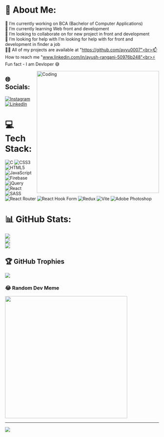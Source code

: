 # 💫 About Me:
🔭 I’m currently working on BCA (Bachelor of Computer Applications)<br>🌱 I’m currently learning Web front and development<br>👯 I’m looking to collaborate on for new project in front and development<br>🤝 I’m looking for help with I’m looking for help with for front and development in finder a job<br>👨‍💻 All of my projects are available at "https://github.com/ayyu0007"<br>📫 How to reach me "www.linkedin.com/in/ayush-rangani-50976b248"<br>⚡ Fun fact - I am Devloper 😅

<img align="right" alt="Coding" width="400" src="https://media.tenor.com/rePDfDWO3XoAAAAd/hacking.gif">


## 🌐 Socials:
[![Instagram](https://img.shields.io/badge/Instagram-%23E4405F.svg?logo=Instagram&logoColor=white)](https://instagram.com/ayyu_rangani_0007_) [![LinkedIn](https://img.shields.io/badge/LinkedIn-%230077B5.svg?logo=linkedin&logoColor=white)](https://linkedin.com/in/ayush_rangani) 

# 💻 Tech Stack:
![C](https://img.shields.io/badge/c-%2300599C.svg?style=plastic&logo=c&logoColor=white) ![CSS3](https://img.shields.io/badge/css3-%231572B6.svg?style=plastic&logo=css3&logoColor=white) ![HTML5](https://img.shields.io/badge/html5-%23E34F26.svg?style=plastic&logo=html5&logoColor=white) ![JavaScript](https://img.shields.io/badge/javascript-%23323330.svg?style=plastic&logo=javascript&logoColor=%23F7DF1E) ![Firebase](https://img.shields.io/badge/firebase-%23039BE5.svg?style=plastic&logo=firebase) ![jQuery](https://img.shields.io/badge/jquery-%230769AD.svg?style=plastic&logo=jquery&logoColor=white) ![React](https://img.shields.io/badge/react-%2320232a.svg?style=plastic&logo=react&logoColor=%2361DAFB) ![SASS](https://img.shields.io/badge/SASS-hotpink.svg?style=plastic&logo=SASS&logoColor=white) ![React Router](https://img.shields.io/badge/React_Router-CA4245?style=plastic&logo=react-router&logoColor=white) ![React Hook Form](https://img.shields.io/badge/React%20Hook%20Form-%23EC5990.svg?style=plastic&logo=reacthookform&logoColor=white) ![Redux](https://img.shields.io/badge/redux-%23593d88.svg?style=plastic&logo=redux&logoColor=white) ![Vite](https://img.shields.io/badge/vite-%23646CFF.svg?style=plastic&logo=vite&logoColor=white) ![Adobe Photoshop](https://img.shields.io/badge/adobe%20photoshop-%2331A8FF.svg?style=plastic&logo=adobe%20photoshop&logoColor=white)
# 📊 GitHub Stats:
![](https://github-readme-stats.vercel.app/api?username=ayyu0007&theme=radical&hide_border=false&include_all_commits=false&count_private=true)<br/>
![](https://github-readme-streak-stats.herokuapp.com/?user=ayyu0007&theme=radical&hide_border=false)<br/>
![](https://github-readme-stats.vercel.app/api/top-langs/?username=ayyu0007&theme=radical&hide_border=false&include_all_commits=false&count_private=true&layout=compact)

## 🏆 GitHub Trophies
![](https://github-profile-trophy.vercel.app/?username=ayyu0007&theme=monokai&no-frame=false&no-bg=true&margin-w=4)

### 😂 Random Dev Meme
<img src='https://randommeme-five.vercel.app/' style="height: 400px;"/>

---
[![](https://visitcount.itsvg.in/api?id=ayyu0007&icon=5&color=5)](https://visitcount.itsvg.in)

<!-- Proudly created with GPRM ( https://gprm.itsvg.in ) -->
